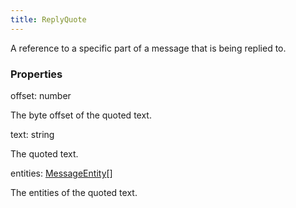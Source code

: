 ```yaml
---
title: ReplyQuote
---
```


A reference to a specific part of a message that is being replied to.

### Properties

<div class="flex flex-col gap-3"><div><div class="flex gap-2"><div class="font-mono"><span class="font-bold">offset</span><span class="opacity-50">:</span> <span>number</span></div></div><div class="pl-3"><div class="no-margin">

The byte offset of the quoted text.

</div></div></div><div><div class="flex gap-2"><div class="font-mono"><span class="font-bold">text</span><span class="opacity-50">:</span> <span>string</span></div></div><div class="pl-3"><div class="no-margin">

The quoted text.

</div></div></div><div><div class="flex gap-2"><div class="font-mono"><span class="font-bold">entities</span><span class="opacity-50">:</span> <a href="/types/messageentity"  >MessageEntity</a><span class="opacity-50">[]</span></div></div><div class="pl-3"><div class="no-margin">

The entities of the quoted text.

</div></div></div></div>

